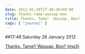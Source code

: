 ```yaml
---
date: 2012-01-28T17:48:36+09:00
slug: thanks-tame-wassap-boo
title: Thanks, Tame!  Wassap, Boo?
tags: [ "journal" ]
---
```


##17:48 Saturday 28 January 2012

[Thanks, Tame!!  Wassap, Boo? (mp3)](http://audioboo.fm/boos/642888-thanks-tame-wassap-boo.mp3?keyed=true&source=embed)
